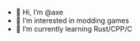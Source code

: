 - 👋 Hi, I’m @axe
- 👀 I’m interested in modding games
- 🌱 I’m currently learning Rust/CPP/C

<!---
axe-icu/axe-icu is a ✨ special ✨ repository because its `README.md` (this file) appears on your GitHub profile.
You can click the Preview link to take a look at your changes.
--->
